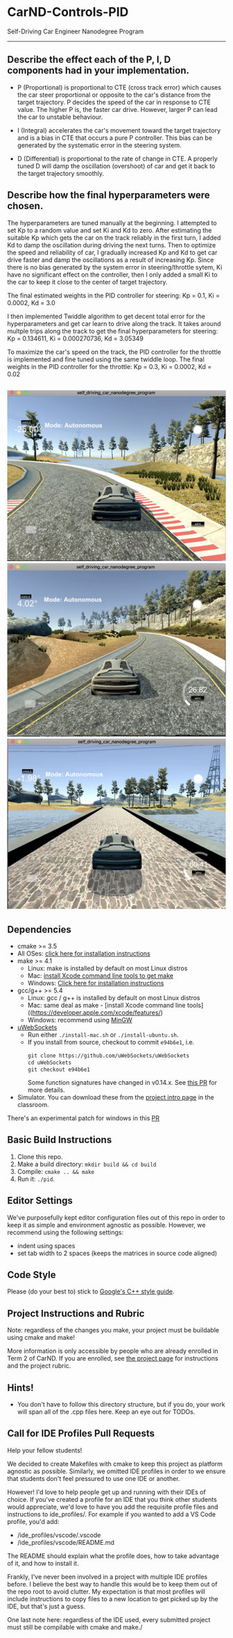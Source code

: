 # CarND-Controls-PID
Self-Driving Car Engineer Nanodegree Program

---

## Describe the effect each of the P, I, D components had in your implementation.

* P (Proportional) is proportional to CTE (cross track error) which causes the car steer proportional or opposite to the car's distance from the target trajectory. P decides the speed of the car in response to CTE value. The higher P is, the faster car drive. However, larger P can lead the car to unstable behaviour.

* I (Integral) accelerates the car's movement toward the target trajectory and is a bias in CTE that occurs a pure P controller. This bias can be generated by the systematic error in the steering system.

* D (Differential) is proportional to the rate of change in CTE. A properly tuned D will damp the oscillation (overshoot) of car and get it back to the target trajectory smoothly.



## Describe how the final hyperparameters were chosen.

The hyperparameters are tuned manually at the beginning. I attempted to set Kp to a random value and set Ki and Kd to zero. After estimating the suitable Kp which gets the car on the track reliably in the first turn, I added Kd to damp the oscillation during driving the next turns. Then to optimize the speed and reliability of car, I gradually increased Kp and Kd to get car drive faster and damp the oscillations as a result of increasing Kp. Since there is no bias generated by the system error in steering/throttle sytem, Ki have no significant effect on the controller, then I only added a small Ki to the car to keep it close to the center of target trajectory. 

The final estimated weights in the PID controller for steering: Kp = 0.1, Ki = 0.0002, Kd = 3.0

I then implemented Twiddle algorithm to get decent total error for the hyperparameters and get car learn to drive along the track. It takes around multple trips along the track to get the final hyperparameters for steering: Kp = 0.134611, Ki = 0.000270736, Kd = 3.05349


To maximize the car's speed on the track, the PID controller for the throttle is implemented and fine tuned using the same twiddle loop.
The final weights in the PID controller for the throttle: Kp = 0.3, Ki = 0.0002, Kd = 0.02

[![ScreenShot](./image/PID_without_I.png)](https://youtu.be/DhYBeOVQ70k)
[![ScreenShot](./image/pid_without_D.png)](https://youtu.be/RISa6Yoyb-o)
[![ScreenShot](./image/PID_final.png)](https://youtu.be/PdMRhjHcAoc)
---

## Dependencies

* cmake >= 3.5
 * All OSes: [click here for installation instructions](https://cmake.org/install/)
* make >= 4.1
  * Linux: make is installed by default on most Linux distros
  * Mac: [install Xcode command line tools to get make](https://developer.apple.com/xcode/features/)
  * Windows: [Click here for installation instructions](http://gnuwin32.sourceforge.net/packages/make.htm)
* gcc/g++ >= 5.4
  * Linux: gcc / g++ is installed by default on most Linux distros
  * Mac: same deal as make - [install Xcode command line tools]((https://developer.apple.com/xcode/features/)
  * Windows: recommend using [MinGW](http://www.mingw.org/)
* [uWebSockets](https://github.com/uWebSockets/uWebSockets)
  * Run either `./install-mac.sh` or `./install-ubuntu.sh`.
  * If you install from source, checkout to commit `e94b6e1`, i.e.
    ```
    git clone https://github.com/uWebSockets/uWebSockets 
    cd uWebSockets
    git checkout e94b6e1
    ```
    Some function signatures have changed in v0.14.x. See [this PR](https://github.com/udacity/CarND-MPC-Project/pull/3) for more details.
* Simulator. You can download these from the [project intro page](https://github.com/udacity/self-driving-car-sim/releases) in the classroom.

There's an experimental patch for windows in this [PR](https://github.com/udacity/CarND-PID-Control-Project/pull/3)

## Basic Build Instructions

1. Clone this repo.
2. Make a build directory: `mkdir build && cd build`
3. Compile: `cmake .. && make`
4. Run it: `./pid`. 

## Editor Settings

We've purposefully kept editor configuration files out of this repo in order to
keep it as simple and environment agnostic as possible. However, we recommend
using the following settings:

* indent using spaces
* set tab width to 2 spaces (keeps the matrices in source code aligned)

## Code Style

Please (do your best to) stick to [Google's C++ style guide](https://google.github.io/styleguide/cppguide.html).

## Project Instructions and Rubric

Note: regardless of the changes you make, your project must be buildable using
cmake and make!

More information is only accessible by people who are already enrolled in Term 2
of CarND. If you are enrolled, see [the project page](https://classroom.udacity.com/nanodegrees/nd013/parts/40f38239-66b6-46ec-ae68-03afd8a601c8/modules/f1820894-8322-4bb3-81aa-b26b3c6dcbaf/lessons/e8235395-22dd-4b87-88e0-d108c5e5bbf4/concepts/6a4d8d42-6a04-4aa6-b284-1697c0fd6562)
for instructions and the project rubric.

## Hints!

* You don't have to follow this directory structure, but if you do, your work
  will span all of the .cpp files here. Keep an eye out for TODOs.

## Call for IDE Profiles Pull Requests

Help your fellow students!

We decided to create Makefiles with cmake to keep this project as platform
agnostic as possible. Similarly, we omitted IDE profiles in order to we ensure
that students don't feel pressured to use one IDE or another.

However! I'd love to help people get up and running with their IDEs of choice.
If you've created a profile for an IDE that you think other students would
appreciate, we'd love to have you add the requisite profile files and
instructions to ide_profiles/. For example if you wanted to add a VS Code
profile, you'd add:

* /ide_profiles/vscode/.vscode
* /ide_profiles/vscode/README.md

The README should explain what the profile does, how to take advantage of it,
and how to install it.

Frankly, I've never been involved in a project with multiple IDE profiles
before. I believe the best way to handle this would be to keep them out of the
repo root to avoid clutter. My expectation is that most profiles will include
instructions to copy files to a new location to get picked up by the IDE, but
that's just a guess.

One last note here: regardless of the IDE used, every submitted project must
still be compilable with cmake and make./
